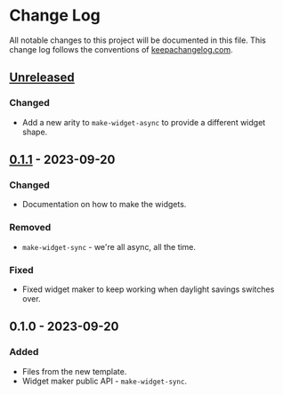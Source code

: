 # Change Log
All notable changes to this project will be documented in this file. This change log follows the conventions of [keepachangelog.com](http://keepachangelog.com/).

## [Unreleased]
### Changed
- Add a new arity to `make-widget-async` to provide a different widget shape.

## [0.1.1] - 2023-09-20
### Changed
- Documentation on how to make the widgets.

### Removed
- `make-widget-sync` - we're all async, all the time.

### Fixed
- Fixed widget maker to keep working when daylight savings switches over.

## 0.1.0 - 2023-09-20
### Added
- Files from the new template.
- Widget maker public API - `make-widget-sync`.

[Unreleased]: https://github.com/dev.athos/envman/compare/0.1.1...HEAD
[0.1.1]: https://github.com/dev.athos/envman/compare/0.1.0...0.1.1
